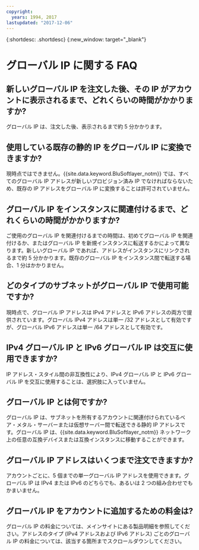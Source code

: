 ```yaml
---
copyright:
  years: 1994, 2017
lastupdated: "2017-12-06"
---
```

{:shortdesc: .shortdesc}
{:new_window: target="_blank"}

<a name="top"></a>
# グローバル IP に関する FAQ

<a name="236"></a>
## 新しいグローバル IP を注文した後、その IP がアカウントに表示されるまで、どれくらいの時間がかかりますか?

グローバル IP は、注文した後、表示されるまで約 5 分かかります。

<a name="238"></a>
## 使用している既存の静的 IP をグローバル IP に変換できますか?

現時点ではできません。{{site.data.keyword.BluSoftlayer_notm}} では、すべてのグローバル IP アドレスが新しいプロビジョン済み IP でなければならないため、既存の IP アドレスをグローバル IP に変換することは許可されていません。

<a name="237"></a>
## グローバル IP をインスタンスに関連付けるまで、どれくらいの時間がかかりますか?

ご使用のグローバル IP を関連付けるまでの時間は、初めてグローバル IP を関連付けるか、またはグローバル IP を新規インスタンスに転送するかによって異なります。新しいグローバル IP であれば、アドレスがインスタンスにリンクされるまで約 5 分かかります。既存のグローバル IP をインスタンス間で転送する場合、1 分はかかりません。

<a name="233"></a>
## どのタイプのサブネットがグローバル IP で使用可能ですか?

現時点で、グローバル IP アドレスは IPv4 アドレスと IPv6 アドレスの両方で提供されています。グローバル IPv4 アドレスは単一 /32 アドレスとして有効ですが、グローバル IPv6 アドレスは単一 /64 アドレスとして有効です。

<a name="239"></a>
## IPv4 グローバル IP と IPv6 グローバル IP は交互に使用できますか?

IP アドレス・スタイル間の非互換性により、IPv4 グローバル IP と IPv6 グローバル IP を交互に使用することは、選択肢に入っていません。

<a name="232"></a>
## グローバル IP とは何ですか?

グローバル IP は、サブネットを所有するアカウントに関連付けられているベア・メタル・サーバーまたは仮想サーバー間で転送できる静的 IP アドレスです。グローバル IP は、{{site.data.keyword.BluSoftlayer_notm}} ネットワーク上の任意の互換デバイスまたは互換インスタンスに移動することができます。

<a name="234"></a>
## グローバル IP アドレスはいくつまで注文できますか?

アカウントごとに、5 個までの単一グローバル IP アドレスを使用できます。グローバル IP は IPv4 または IPv6 のどちらでも、あるいは 2 つの組み合わせでもかまいません。

<a name="235"></a>
## グローバル IP をアカウントに追加するための料金は?

グローバル IP の料金については、メインサイトにある製品明細を参照してください。アドレスのタイプ (IPv4 アドレスおよび IPv6 アドレス) ごとのグローバル IP の料金については、該当する箇所までスクロールダウンしてください。
